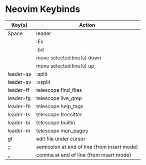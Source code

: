 # Neovim Keybinds

| Key(s)     | Action          |
|------------|-----------------|
| Space      | leader          |
| <C-d>     | :Ex              |
| <C-q>     | :bd              |
| <A-Down>  | move selected line(s) down |
| <A-Up>    | move selected line(s) up |
| leader-ss | :split           |
| leader-sv | :vsplit          |
| leader-ff | telescope find_files |
| leader-fg | telescope live_grep |
| leader-fh | telescope help_tags |
| leader-ts | telescope treesitter |
| leader-bi | telescope builtin |
| leader-m | telescope man_pages |
| gf         | edit file under cursor |
| ;; | semicolon at end of line (from insert mode) |
| ,, | comma at end of line (from insert mode) |

